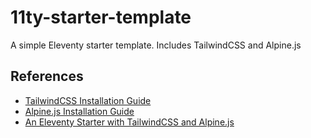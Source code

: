 # 11ty-starter-template

A simple Eleventy starter template. Includes TailwindCSS and Alpine.js

## References

- [TailwindCSS Installation Guide](https://tailwindcss.com/docs/installation)
- [Alpine.js Installation Guide](https://alpinejs.dev/essentials/installation)
- [An Eleventy Starter with TailwindCSS and Alpine.js](https://css-tricks.com/eleventy-starter-with-tailwind-css-alpine-js/)
